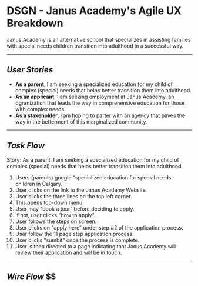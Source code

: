 # **DSGN - Janus Academy's Agile UX Breakdown**
Janus Academy is an alternative school that specializes in assisting families with special needs children transition into adulthood in a successful way. 

---

## **_User Stories_** ##
- **As a parent**, I am seeking a specialized education for my child of complex (special) needs that helps better transition them into adulthood.
- **As an applicant**, I am seeking employment at Janus Academy, an ogranization that leads the way in comprehensive education for those with complex needs. 
- **As a stakeholder**, I am hoping to parter with an agency that paves the way in the betterment of this marginalized community.

---

## **_Task Flow_** ##
Story: As a parent, I am seeking a specialized education for my child of complex (special) needs that helps better transition them into adulthood.
1. Users (parents) google "specialized education for special needs children in Calgary.
2. User clicks on the link to the Janus Academy Website.
3. User clicks the three lines on the top left corner. 
3. This opens top-down menu. 
4. User may "book a tour" before deciding to apply. 
5. If not, user clicks "how to apply".
6. User follows the steps on screen.
7. User clicks on "apply here" under step #2 of the application process. 
8. User follow the 11 page step application process.
9. User clicks "sumbit" once the process is complete. 
10. User is then directed to a page indicating that Janus Academy will review their application and will be in touch.

---

## **_Wire Flow_** $$
